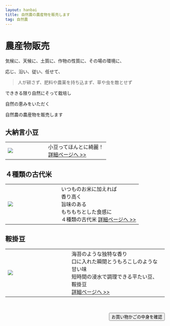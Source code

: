 ```yaml
---
layout: hanbai
title: 自然農の農産物を販売します
tag: 自然農
---
```

# 農産物販売

気候に、天候に、土質に、作物の性質に、その場の環境に、

応じ、沿い、従い、任せて、

>人が耕さず、肥料や農薬を持ち込まず、草や虫を敵とせず

でききる限り自然にそって栽培し

自然の恵みをいただく

自然農の農産物を販売します


<style>table{width:100%}td.first{width:40%}</style>

## 大納言小豆
<table><td class="first">
<a href="./azuki.html"><img src="https://c1.staticflickr.com/1/891/41225295252_84618b4d43_m.jpg"></a>
</td><td>
小豆ってほんとに綺麗！<br>
<a href="./azuki.html">詳細ページへ &gt;&gt;</a>
</td></table>

## ４種類の古代米
<table><td class="first">
<a href="./kodaimai.html"><img src="https://c2.staticflickr.com/8/7745/17575003949_b2268a6cca_m.jpg"></a>
</td><td>
いつものお米に加えれば<br>
香り高く<br>
旨味のある<br>
もちもちとした食感に<br>
４種類の古代米
<a href="./kodaimai.html">詳細ページへ &gt;&gt;</a>
</td></table>

## 鞍掛豆
<table><td class="first">
<a href="./kurakake.html"><img src="https://c1.staticflickr.com/9/8730/16611810190_fdc7ed297c_m.jpg"></a>
</td><td>
海苔のような独特な香り<br>
口に入れた瞬間とうもろこしのような甘い味<br>
短時間の浸水で調理できる平たい豆、鞍掛豆<br>
<a href="./kurakake.html">詳細ページへ &gt;&gt;</a>
</td></table>



　
<div style="text-align:right;">
<form action="{{ site.shopurl }}" method="post" id="kakunin"><input type="hidden" name="back" value="{{ site.url }}/hanbai/#kakunin" /><input type="submit" value="お買い物かごの中身を確認" /></form>
</div>
